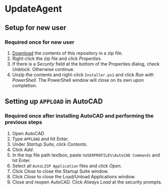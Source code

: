 # UpdateAgent
## Setup for new user
### Required once for new user
1. [Download](https://github.com/gmep-engineers/UpdateAgent/archive/refs/heads/main.zip) the contents of this repository in a zip file.
1. Right-click the zip file and click *Properties*.
1. If there is a *Security* field at the bottom of the Properties dialog, check *Unblock*. Otherwise continue.
1. Unzip the contents and right-click `Installer.ps1` and click *Run with PowerShell*. The PowerShell window will close on its own upon completion.

## Setting up `APPLOAD` in AutoCAD
### Required once after installing AutoCAD and performing the previous steps
1. Open AutoCAD
1. Type `APPLOAD` and hit Enter.
1. Under *Startup Suite*, click *Contents*.
1. Click *Add*.
1. In the top file path textbox, paste `%USERPROFILE%\AutoCAD Commands` and hit Enter.
1. Select all `AutoLISP Application` files and click *Open*.
1. Click *Close* to close the Startup Suite window.
1. Click *Close* to close the Load/Unload Applications window.
1. Close and reopen AutoCAD. Click *Always Load* at the security prompts.